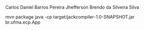Carlos Daniel Barros Pereira
Jhefferson Brendo da Silveira Silva

mvn package
java -cp target/jackcompiler-1.0-SNAPSHOT.jar br.ufma.ecp.App
